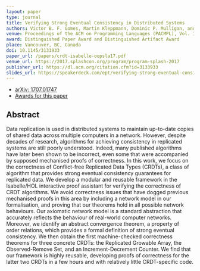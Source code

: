 ```yaml
---
layout: paper
type: journal
title: Verifying Strong Eventual Consistency in Distributed Systems
authors: Victor B. F. Gomes, Martin Kleppmann, Dominic P. Mulligan, and Alastair R. Beresford
venue: Proceedings of the ACM on Programming Languages (PACMPL), Vol. 1, OOPSLA, Article 109
award: Distinguished Paper Award and Distinguished Artifact Award
place: Vancouver, BC, Canada
doi: 10.1145/3133933
paper_url: /papers/crdt-isabelle-oopsla17.pdf
venue_url: https://2017.splashcon.org/program/program-splash-2017
publisher_url: https://dl.acm.org/citation.cfm?id=3133933
slides_url: https://speakerdeck.com/ept/verifying-strong-eventual-consistency-in-distributed-systems
---
```


* [arXiv: 1707.01747](https://arxiv.org/abs/1707.01747)
* [Awards for this paper](https://2017.splashcon.org/attending/splash-awards)

Abstract
--------

Data replication is used in distributed systems to maintain up-to-date copies of shared data across
multiple computers in a network. However, despite decades of research, algorithms for achieving
consistency in replicated systems are still poorly understood. Indeed, many published algorithms
have later been shown to be incorrect, even some that were accompanied by supposed mechanised proofs
of correctness. In this work, we focus on the correctness of Conflict-free Replicated Data Types
(CRDTs), a class of algorithm that provides strong eventual consistency guarantees for replicated
data. We develop a modular and reusable framework in the Isabelle/HOL interactive proof assistant
for verifying the correctness of CRDT algorithms. We avoid correctness issues that have dogged
previous mechanised proofs in this area by including a network model in our formalisation, and
proving that our theorems hold in all possible network behaviours. Our axiomatic network model is
a standard abstraction that accurately reflects the behaviour of real-world computer networks.
Moreover, we identify an abstract convergence theorem, a property of order relations, which provides
a formal definition of strong eventual consistency. We then obtain the first machine-checked
correctness theorems for three concrete CRDTs: the Replicated Growable Array, the Observed-Remove
Set, and an Increment-Decrement Counter. We find that our framework is highly reusable, developing
proofs of correctness for the latter two CRDTs in a few hours and with relatively little
CRDT-specific code.
